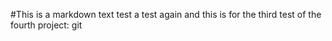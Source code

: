 #This is a markdown text test a test again and this is for the third test of the fourth project: git 
